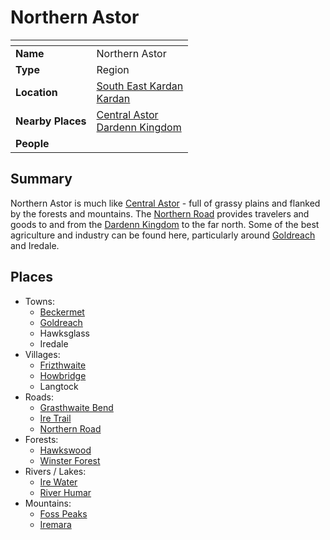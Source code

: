# Northern Astor

| []() | |
| --- | --- |
| **Name** | Northern Astor |
| **Type** | Region |
| **Location** | [South East Kardan](south-east-kardan.md)<br>[Kardan](../continents/kardan.md) |
| **Nearby Places** | [Central Astor](central-astor.md)<br>[Dardenn Kingdom](../../civilisations/dardenn-kingdom/dardenn-kingdom.md) |
| **People** | |

## Summary

Northern Astor is much like [Central Astor](central-astor.md) - full of grassy plains and flanked by the forests and mountains. The [Northern Road](../roads/northern-road.md) provides travelers and goods to and from the [Dardenn Kingdom](../../civilisations/dardenn-kingdom/dardenn-kingdom.md) to the far north. Some of the best agriculture and industry can be found here, particularly around [Goldreach](../../civilisations/kingdom-of-astor/SETTLEMENTS/GOLDREACH/README.md) and Iredale.

## Places

- Towns:
  - [Beckermet](../towns/beckermet.md)
  - [Goldreach](../../civilisations/kingdom-of-astor/SETTLEMENTS/GOLDREACH/README.md)
  - Hawksglass
  - Iredale
- Villages:
  - [Frizthwaite](../villages/frizthwaite.md)
  - [Howbridge](../villages/howbridge.md)
  - Langtock
- Roads:
  - [Grasthwaite Bend](../roads/grasthwaite-bend.md)
  - [Ire Trail](../roads/ire-trail.md)
  - [Northern Road](../roads/northern-road.md)
- Forests:
  - [Hawkswood](../forests/hawkswood.md)
  - [Winster Forest](../forests/winster-forest.md)
- Rivers / Lakes:
  - [Ire Water](../rivers-lakes/ire-water.md)
  - [River Humar](../rivers-lakes/river-humar.md)
- Mountains:
  - [Foss Peaks](../mountains/foss-peaks.md)
  - [Iremara](../mountains/iremara.md)
